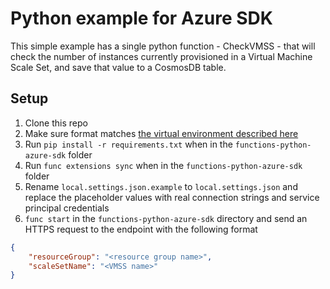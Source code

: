 # Python example for Azure SDK

This simple example has a single python function - CheckVMSS - that will check the number of instances currently provisioned in a Virtual Machine Scale Set, and save that value to a CosmosDB table.

## Setup

1. Clone this repo
1. Make sure format matches [the virtual environment described here](https://github.com/Azure/azure-functions-python-worker/wiki/Create-Function-(CLI))
1. Run `pip install -r requirements.txt` when in the `functions-python-azure-sdk` folder
1. Run `func extensions sync` when in the `functions-python-azure-sdk` folder
1. Rename `local.settings.json.example` to `local.settings.json` and replace the placeholder values with real connection strings and service principal credentials
1. `func start` in the `functions-python-azure-sdk` directory and send an HTTPS request to the endpoint with the following format

```json
{
	"resourceGroup": "<resource group name>",
	"scaleSetName": "<VMSS name>"
}
```
